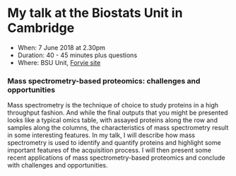 # My talk at the Biostats Unit in Cambridge

- When: 7 June 2018 at 2.30pm
- Duration: 40 - 45 minutes plus questions
- Where: BSU Unit, [Forvie site](http://www.mrc-bsu.cam.ac.uk/about-bsu/how-to-find-us/)

### Mass spectrometry-based proteomics: challenges and opportunities

Mass spectrometry is the technique of choice to study proteins in a
high throughput fashion. And while the final outputs that you might be
presented looks like a typical omics table, with assayed proteins
along the row and samples along the columns, the characteristics of
mass spectrometry result in some interesting features. In my talk, I
will describe how mass spectrometry is used to identify and quantify
proteins and highlight some important features of the acquisition
process. I will then present some recent applications of mass
spectrometry-based proteomics and conclude with challenges and
opportunities.
